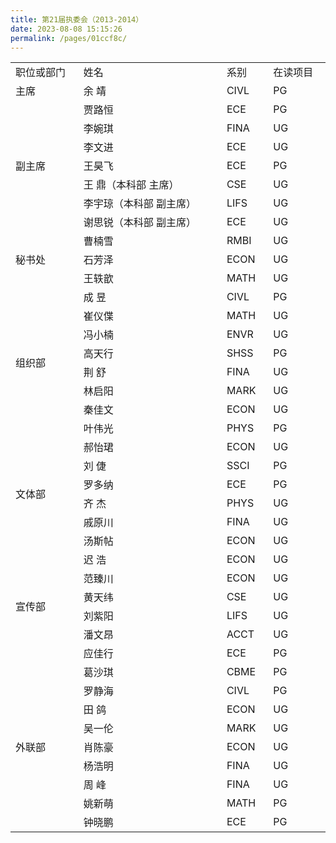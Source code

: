 ```yaml
---
title: 第21届执委会（2013-2014）
date: 2023-08-08 15:15:26
permalink: /pages/01ccf8c/
---
```

<div class="entry-content">
<table width="677">
<tbody>
<tr>
<td width="19%">职位或部门</td>
<td width="40%">姓名</td>
<td width="13%">系别</td>
<td width="16%">在读项目</td>

</tr>

<tr>
<td width="19%">主席</td>
<td width="40%">余 靖</td>
<td width="13%">CIVL</td>
<td width="16%">PG</td>

</tr>
<tr>
<td rowspan="7" width="19%">副主席</td>
<td width="40%">贾路恒</td>
<td width="13%">ECE</td>
<td width="16%">PG</td>

</tr>
<tr>
<td width="40%">李婉琪</td>
<td width="13%">FINA</td>
<td width="16%">UG</td>

</tr>
<tr>
<td width="40%">李文进</td>
<td width="13%">ECE</td>
<td width="16%">UG</td>

</tr>
<tr>
<td width="40%">王昊飞</td>
<td width="13%">ECE</td>
<td width="16%">PG</td>

</tr>

<tr>
<td width="40%">王 鼎（本科部 主席）</td>
<td width="13%">CSE</td>
<td width="16%">UG</td>

</tr>

<tr>
<td width="40%">李宇琼（本科部 副主席）</td>
<td width="13%">LIFS</td>
<td width="16%">UG</td>

</tr>

<tr>
<td width="40%">谢思锐（本科部 副主席）</td>
<td width="13%">ECE</td>
<td width="16%">UG</td>

</tr>

<tr>
<td rowspan="3" width="19%">秘书处</td>
<td width="40%">曹楠雪</td>
<td width="13%">RMBI</td>
<td width="16%">UG</td>

</tr>

<tr>
<td width="40%">石芳泽</td>
<td width="13%">ECON</td>
<td width="16%">UG</td>

</tr>

<tr>
<td width="40%">王轶歆</td>
<td width="13%">MATH</td>
<td width="16%">UG</td>

</tr>

<tr>
<td rowspan="8" width="19%">组织部</td>
<td width="40%">成 昱</td>
<td width="13%">CIVL</td>
<td width="16%">PG</td>

</tr>

<tr>
<td width="40%">崔仪偞</td>
<td width="13%">MATH</td>
<td width="16%">UG</td>

</tr>
<tr>
<td width="40%">冯小楠</td>
<td width="13%">ENVR</td>
<td width="16%">UG</td>

</tr>

<tr>
<td width="40%">高天行</td>
<td width="13%">SHSS</td>
<td width="16%">PG</td>

</tr>
<tr>
<td width="40%">荆 舒</td>
<td width="13%">FINA</td>
<td width="16%">UG</td>

</tr>

<tr>
<td width="40%">林启阳</td>
<td width="13%">MARK</td>
<td width="16%">UG</td>

</tr>

<tr>
<td width="40%">秦佳文</td>
<td width="13%">ECON</td>
<td width="16%">UG</td>

</tr>

<tr>
<td width="40%">叶伟光</td>
<td width="13%">PHYS</td>
<td width="16%">PG</td>

</tr>

<tr>
<td rowspan="6" width="19%">文体部</td>
<td width="40%">郝怡珺</td>
<td width="13%">ECON</td>
<td width="16%">UG</td>

</tr>

<tr>
<td width="40%">刘 倢</td>
<td width="13%">SSCI</td>
<td width="16%">PG</td>

</tr>
<tr>
<td width="40%">罗多纳</td>
<td width="13%">ECE</td>
<td width="16%">PG</td>

</tr>
<tr>
<td width="40%">齐 杰</td>
<td width="13%">PHYS</td>
<td width="16%">UG</td>

</tr>
<tr>
<td width="40%">戚原川</td>
<td width="13%">FINA</td>
<td width="16%">UG</td>

</tr>
<tr>
<td width="40%">汤斯帖</td>
<td width="13%">ECON</td>
<td width="16%">UG</td>

</tr>

<tr>
<td rowspan="6" width="19%">宣传部</td>
<td width="40%">迟 浩</td>
<td width="13%">ECON</td>
<td width="16%">UG</td>

</tr>

<tr>
<td width="40%">范臻川</td>
<td width="13%">ECON</td>
<td width="16%">UG</td>

</tr>

<tr>
<td width="40%">黄天纬</td>
<td width="13%">CSE</td>
<td width="16%">UG</td>

</tr>

<tr>
<td width="40%">刘紫阳</td>
<td width="13%">LIFS</td>
<td width="16%">UG</td>

</tr>

<tr>
<td width="40%">潘文昂</td>
<td width="13%">ACCT</td>
<td width="16%">UG</td>

</tr>

<tr>
<td width="40%">应佳行</td>
<td width="13%">ECE</td>
<td width="16%">PG</td>

</tr>

<tr>
<td rowspan="9" width="19%">外联部</td>
<td width="40%">葛沙琪</td>
<td width="13%">CBME</td>
<td width="16%">PG</td>

</tr>

<tr>
<td width="40%">罗静海</td>
<td width="13%">CIVL</td>
<td width="16%">PG</td>

</tr>

<tr>
<td width="40%">田 鸽</td>
<td width="13%">ECON</td>
<td width="16%">UG</td>

</tr>
<tr>
<td width="40%">吴一伦</td>
<td width="13%">MARK</td>
<td width="16%">UG</td>

</tr>
<tr>
<td width="40%">肖陈豪</td>
<td width="13%">ECON</td>
<td width="16%">UG</td>

</tr>
<tr>
<td width="40%">杨浩明</td>
<td width="13%">FINA</td>
<td width="16%">UG</td>

</tr>
<tr>
<td width="40%">周 峰</td>
<td width="13%">FINA</td>
<td width="16%">UG</td>

</tr>

<tr>
<td width="40%">姚新萌</td>
<td width="13%">MATH</td>
<td width="16%">PG</td>

</tr>

<tr>
<td width="40%">钟晓鹏</td>
<td width="13%">ECE</td>
<td width="16%">PG</td>

</tr>

</tbody>
</table>
<p>&nbsp;</p>
<p>&nbsp;</p>
			</div><!-- .entry-content -->

</article><!-- #post-## -->

</div>		
					</main><!-- #main -->
				</div><!-- #primary -->
				<div id="secondary" class="col-md-3 sidebar widget-area" role="complementary">
       </div><!-- #secondary .widget-area -->
			</div> <!--.row-->            
        </div><!--.container-->
